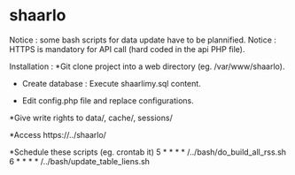 shaarlo
=======

Notice : some bash scripts for data update have to be plannified.
Notice : HTTPS is mandatory for API call (hard coded in the api PHP file).


Installation : 
*Git clone project into a web directory (eg. /var/www/shaarlo).

* Create database : Execute shaarlimy.sql content.

* Edit config.php file and replace configurations.

*Give write rights to data/, cache/, sessions/

*Access https://../shaarlo/

*Schedule these scripts (eg. crontab it)
5 * * * *  /../bash/do_build_all_rss.sh
6 * * * *  /../bash/update_table_liens.sh

